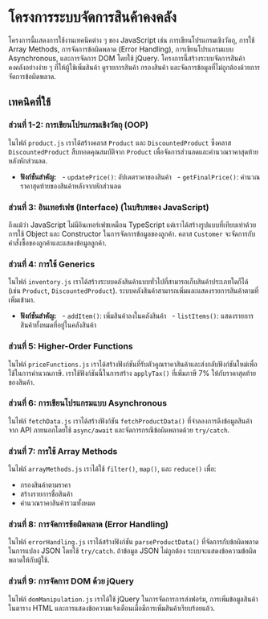 # โครงการระบบจัดการสินค้าคงคลัง

โครงการนี้แสดงการใช้งานเทคนิคต่าง ๆ ของ JavaScript เช่น การเขียนโปรแกรมเชิงวัตถุ, การใช้ Array Methods, การจัดการข้อผิดพลาด (Error Handling), การเขียนโปรแกรมแบบ Asynchronous, และการจัดการ DOM โดยใช้ jQuery. โครงการนี้สร้างระบบจัดการสินค้าคงคลังอย่างง่าย ๆ ที่ให้ผู้ใช้เพิ่มสินค้า ดูรายการสินค้า กรองสินค้า และจัดการข้อมูลที่ไม่ถูกต้องด้วยการจัดการข้อผิดพลาด.

## เทคนิคที่ใช้

### ส่วนที่ 1-2: การเขียนโปรแกรมเชิงวัตถุ (OOP)
ในไฟล์ `product.js` เราได้สร้างคลาส `Product` และ `DiscountedProduct` ซึ่งคลาส `DiscountedProduct` สืบทอดคุณสมบัติจาก `Product` เพื่อจัดการส่วนลดและคำนวณราคาสุดท้ายหลังหักส่วนลด.

- **ฟังก์ชันสำคัญ:**
  - `updatePrice()`: อัปเดตราคาของสินค้า
  - `getFinalPrice()`: คำนวณราคาสุดท้ายของสินค้าหลังจากหักส่วนลด

### ส่วนที่ 3: อินเทอร์เฟซ (Interface) (ในบริบทของ JavaScript)
ถึงแม้ว่า JavaScript ไม่มีอินเทอร์เฟซเหมือน TypeScript แต่เราได้สร้างรูปแบบที่เทียบเท่าด้วยการใช้ Object และ Constructor ในการจัดการข้อมูลของลูกค้า. คลาส `Customer` จะจัดการกับคำสั่งซื้อของลูกค้าและแสดงข้อมูลลูกค้า.

### ส่วนที่ 4: การใช้ Generics
ในไฟล์ `inventory.js` เราได้สร้างระบบคลังสินค้าแบบทั่วไปที่สามารถเก็บสินค้าประเภทใดก็ได้ (เช่น `Product`, `DiscountedProduct`). ระบบคลังสินค้าสามารถเพิ่มและแสดงรายการสินค้าตามที่เพิ่มเข้ามา.

- **ฟังก์ชันสำคัญ:**
  - `addItem()`: เพิ่มสินค้าลงในคลังสินค้า
  - `listItems()`: แสดงรายการสินค้าทั้งหมดที่อยู่ในคลังสินค้า

### ส่วนที่ 5: Higher-Order Functions
ในไฟล์ `priceFunctions.js` เราได้สร้างฟังก์ชันที่รับตัวคูณราคาสินค้าและส่งกลับฟังก์ชันใหม่เพื่อใช้ในการคำนวณภาษี. เราใช้ฟังก์ชันนี้ในการสร้าง `applyTax()` ที่เพิ่มภาษี 7% ให้กับราคาสุดท้ายของสินค้า.

### ส่วนที่ 6: การเขียนโปรแกรมแบบ Asynchronous
ในไฟล์ `fetchData.js` เราได้สร้างฟังก์ชัน `fetchProductData()` ที่จำลองการดึงข้อมูลสินค้าจาก API ภายนอกโดยใช้ `async/await` และจัดการกรณีข้อผิดพลาดด้วย `try/catch`.

### ส่วนที่ 7: การใช้ Array Methods
ในไฟล์ `arrayMethods.js` เราได้ใช้ `filter()`, `map()`, และ `reduce()` เพื่อ:
- กรองสินค้าตามราคา
- สร้างรายการชื่อสินค้า
- คำนวณราคาสินค้ารวมทั้งหมด

### ส่วนที่ 8: การจัดการข้อผิดพลาด (Error Handling)
ในไฟล์ `errorHandling.js` เราได้สร้างฟังก์ชัน `parseProductData()` ที่จัดการกับข้อผิดพลาดในการแปลง JSON โดยใช้ `try/catch`. ถ้าข้อมูล JSON ไม่ถูกต้อง ระบบจะแสดงข้อความข้อผิดพลาดให้กับผู้ใช้.

### ส่วนที่ 9: การจัดการ DOM ด้วย jQuery
ในไฟล์ `domManipulation.js` เราได้ใช้ jQuery ในการจัดการการส่งฟอร์ม, การเพิ่มข้อมูลสินค้าในตาราง HTML และการแสดงข้อความแจ้งเตือนเมื่อมีการเพิ่มสินค้าเรียบร้อยแล้ว.
